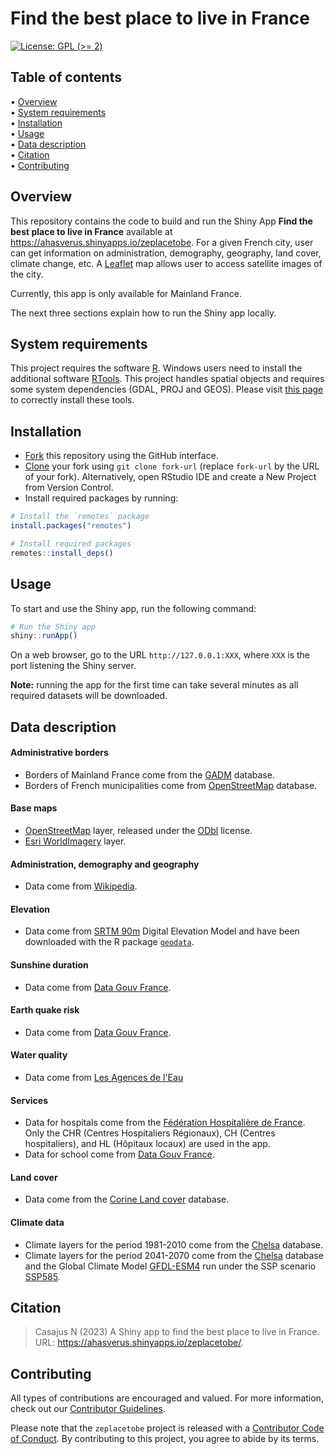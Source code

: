 # Find the best place to live in France

<!-- badges: start -->
[![License: GPL (\>=
2)](https://img.shields.io/badge/License-GPL%20%28%3E%3D%202%29-blue.svg)](https://choosealicense.com/licenses/gpl-2.0/)
<!-- badges: end -->



## Table of contents

<p align="left">
• <a href="#overview">Overview</a><br>
• <a href="#system-requirements">System requirements</a><br>
• <a href="#installation">Installation</a><br>
• <a href="#usage">Usage</a><br>
• <a href="#data-description">Data description</a><br>
• <a href="#citation">Citation</a><br>
• <a href="#contributing">Contributing</a>
</p>


## Overview

This repository contains the code to build and run the Shiny App **Find the best place to live in France** available at <https://ahasverus.shinyapps.io/zeplacetobe>. For a given French city, user can get information on administration, demography, geography, land cover, climate change, etc. A [Leaflet](https://rstudio.github.io/leaflet/) map allows user to access satellite images of the city.

Currently, this app is only available for Mainland France.

The next three sections explain how to run the Shiny app locally.


## System requirements

This project requires the software [R](https://cran.r-project.org/). Windows users need to install the additional software [RTools](https://cran.r-project.org/bin/windows/Rtools/).
This project handles spatial objects and requires some system dependencies (GDAL, PROJ and GEOS). Please visit [this page](https://github.com/r-spatial/sf/#installing) to correctly install these tools.


## Installation

- [Fork](https://docs.github.com/en/get-started/quickstart/contributing-to-projects) this repository using the GitHub interface.
- [Clone](https://docs.github.com/en/repositories/creating-and-managing-repositories/cloning-a-repository) 
your fork using `git clone fork-url` (replace `fork-url` by the URL of your fork). 
Alternatively, open RStudio IDE and create a New Project from Version Control.
- Install required packages by running:


```r
# Install the `remotes` package
install.packages("remotes")

# Install required packages
remotes::install_deps()
```



## Usage

To start and use the Shiny app, run the following command:

```r
# Run the Shiny app
shiny::runApp()
```

On a web browser, go to the URL `http://127.0.0.1:XXX`, where `XXX` is the port listening the Shiny server.

**Note:** running the app for the first time can take several minutes as all required datasets will be downloaded.



## Data description

#### Administrative borders

- Borders of Mainland France come from the [GADM](https://gadm.org) database.
- Borders of French municipalities come from [OpenStreetMap](https://www.data.gouv.fr/fr/datasets/decoupage-administratif-communal-francais-issu-d-openstreetmap/) database.


#### Base maps

- [OpenStreetMap](https://www.openstreetmap.org/copyright/) layer, released under the [ODbl](https://opendatacommons.org/licenses/odbl/) license.
- [Esri WorldImagery](https://www.arcgis.com/home/item.html?id=10df2279f9684e4a9f6a7f08febac2a9) layer.


#### Administration, demography and geography

- Data come from [Wikipedia](https://wikipedia.org/).


#### Elevation

- Data come from [SRTM 90m](https://csidotinfo.wordpress.com/data/srtm-90m-digital-elevation-database-v4-1/) Digital Elevation Model and have been downloaded with the R package [`geodata`](https://cran.r-project.org/package=geodata).


#### Sunshine duration

- Data come from [Data Gouv France](https://www.data.gouv.fr/fr/datasets/donnees-du-temps-densoleillement-par-departements-en-france/).


#### Earth quake risk

- Data come from [Data Gouv France](https://www.data.gouv.fr/fr/datasets/zonage-sismique-de-la-france-1/).


#### Water quality

- Data come from [Les Agences de l'Eau](https://qualite-riviere.lesagencesdeleau.fr)


#### Services

- Data for hospitals come from the [Fédération Hospitalière de France](https://etablissements.fhf.fr/). Only the CHR (Centres Hospitaliers Régionaux), CH (Centres hospitaliers), and HL (Hôpitaux locaux) are used in the app.
- Data for school come from [Data Gouv France](https://www.data.gouv.fr/fr/datasets/annuaire-de-leducation/).


#### Land cover

- Data come from the [Corine Land cover](https://www.statistiques.developpement-durable.gouv.fr/corine-land-cover-0?rubrique=348&dossier=1759) database.


#### Climate data

- Climate layers for the period 1981-2010 come from the [Chelsa](https://chelsa-climate.org/) database.
- Climate layers for the period 2041-2070 come from the [Chelsa](https://chelsa-climate.org/) database and the Global Climate Model [GFDL-ESM4](https://www.gfdl.noaa.gov/earth-system-esm4/) run under the SSP scenario [SSP585](https://view.es-doc.org/?renderMethod=name&project=cmip6&type=cim.2.designing.NumericalExperiment&client=esdoc-url-rewrite&name=ssp585).


## Citation

> Casajus N (2023) A Shiny app to find the best place to live in France. URL: <https://ahasverus.shinyapps.io/zeplacetobe/>.


## Contributing

All types of contributions are encouraged and valued. For more
information, check out our [Contributor
Guidelines](https://github.com/ahasverus/zeplacetobe/blob/main/CONTRIBUTING.md).

Please note that the `zeplacetobe` project is released with a
[Contributor Code of
Conduct](https://contributor-covenant.org/version/2/1/CODE_OF_CONDUCT.html).
By contributing to this project, you agree to abide by its terms.
